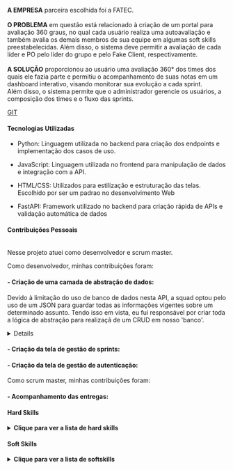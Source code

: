**A EMPRESA** parceira escolhida foi a FATEC.
<br>
<br>
**O PROBLEMA** em questão está relacionado à criação de um portal para avaliação 360 graus, no qual cada usuário realiza uma autoavaliação e também avalia os demais membros de sua equipe em algumas soft skills preestabelecidas. Além disso, o sistema deve permitir a avaliação de cada líder e PO pelo líder do grupo e pelo Fake Client, respectivamente.
<br>
<br>
**A SOLUÇÃO** proporcionou ao usuário uma avaliação 360° dos times dos quais ele fazia parte e permitiu o acompanhamento de suas notas em um dashboard interativo, visando monitorar sua evolução a cada sprint.  <br>
Além disso, o sistema permite que o administrador gerencie os usuários, a composição dos times e o fluxo das sprints.

[GIT](https://github.com/matheus-fiebig/bertoti/blob/main/portifolio-bd/1sem/README.md)

#### Tecnologias Utilizadas
- Python: Linguagem utilizada no backend para criação dos endpoints e implementação dos casos de uso.

- JavaScript: Linguagem utilizada no frontend para manipulação de dados e integração com a API.
  
- HTML/CSS: Utilizados para estilização e estruturação das telas. Escolhido por ser um padrao no desenvolvimento Web 

- FastAPI: Framework utilizado no backend para criação rápida de APIs e validação automática de dados
  
#### Contribuições Pessoais
**<br>**
Nesse projeto atuei como desenvolvedor e scrum master.

Como desenvolvedor, minhas contribuições foram:

#### - Criação de uma camada de abstração de dados:
Devido à limitação do uso de banco de dados nesta API, a squad optou pelo uso de um JSON para guardar todas as informações vigentes sobre um determinado assunto. Tendo isso em vista, eu fui responsável por criar toda a lógica de abstração para realizaçã de um CRUD  em nosso 'banco'.

<details>

  ```

    def get_all(self):
        return self._context.dataset 

    def get(self, id):
        index = self._get_registry_index(id)

        if index == -1:
            return {}

        return self._context.dataset[index]

    def insert(self, data):
        self._context.last_index += 1
        data.id = self._context.last_index
        self._context.dataset.append(data)
        return data

    def update(self, data):
        index = self._get_registry_index(data.id)

        if index == -1:
            raise Exception("Registry not found")

        self._context.dataset[index] = data
        return data

    def delete(self, id):
        index = self._get_registry_index(id)

        if index == -1:
            raise Exception("Registro não encontrado")

        del self._context.dataset[index]


  ```

- Como pode ser visto no código acima, todos os métodos do CRUD estão implementados. O funcionamento desta classe era simples e seguia as regras abaixo:
  - Todo repositório criado em nossa aplicação herdava da classe que englobava os dados mencionados.
  - Ao ser inicializado, o repositório carregava em memória todos os dados presentes no nosso JSON dentro de uma variável chamada *dataset*.
- Para buscas:
  - O código iterava sobre a variável dataset e retornava o objeto cujo id foi requisitado
  - O código retornava todo dataset 
- Para inserção/ deleção / atualização de dados:
  - 1. O arquivo era limpo.
  - 2. Os valores presentes no *dataset* eram manipulados.
  - 3. Ao se realizar a chamada do método commit, os dados era inseridos de uma vez naquele arquivo.
    
</details>

#### - Criação da tela de gestão de sprints:
#### - Criação da tela de gestão de autenticação:

Como scrum master, minhas contribuições foram:
#### - Acompanhamento das entregas:

#### Hard Skills
<details>
  <summary><b>Clique para ver a lista de hard skills</b></summary>
  <br>
  <table align="center">
    <tr>
      <th width="300px">Tecnologia/Metodologia</th>
      <th width="300px">Classificação</th>
    </tr>
    <tr>
      <td>SQL</td>
      <td>★★★★★★★★☆☆</td>
    </tr>
    <tr>
      <td>MYSQL</td>
      <td>★★★★★★★☆☆☆</td>
    </tr>
    <tr>
      <td>SceneBuilder/HTML/CSS</td>
      <td>★★★★★★★★☆☆</td>
    </tr>
    <tr>
      <td>JAVA</td>
      <td>★★★★★★★☆☆☆</td>
    </tr>
    <tr>
      <td>Scrum</td>
      <td>★★★★☆☆☆☆☆☆</td>
    </tr>
  </table>
</details>

#### Soft Skills
<details>
  <summary><b>Clique para ver a lista de softskills</b></summary>
  <br>
  <table align="center">
    <tr>
      <th width="300px">Tecnologia/Metodologia</th>
      <th width="300px">Classificação</th>
    </tr>
    <tr>
      <td>Comunicação</td>
      <td>★★★★★★☆☆☆☆</td>
    </tr>
    <tr>
      <td>Trabalho em Equipe</td>
      <td>★★★★★★★☆☆☆</td>
    </tr>
    <tr>
      <td>Resolução de Problemas</td>
      <td>★★★★★★★★★☆</td>
    </tr>
    <tr>
      <td>Responsabilidade</td>
      <td>★★★★★★★★★☆</td>
    </tr>
  </table>
</details>

